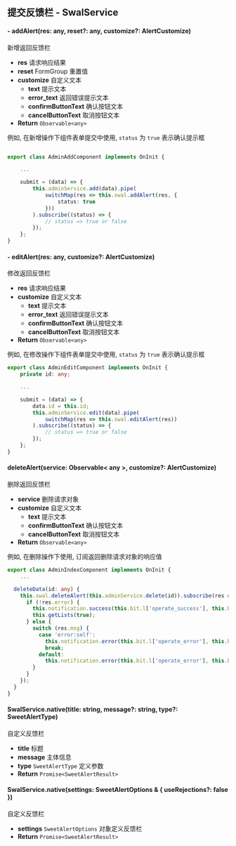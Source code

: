 ## 提交反馈栏 - SwalService

#### - addAlert(res: any, reset?: any, customize?: AlertCustomize)

新增返回反馈栏

- **res** 请求响应结果
- **reset** FormGroup 重置值
- **customize** 自定义文本
    - **text** 提示文本
    - **error_text** 返回错误提示文本
    - **confirmButtonText** 确认按钮文本
    - **cancelButtonText** 取消按钮文本
- **Return** `Observable<any>`

例如, 在新增操作下组件表单提交中使用, `status` 为 `true` 表示确认提示框

```typescript

export class AdminAddComponent implements OnInit {

    ...

    submit = (data) => {
        this.adminService.add(data).pipe(
            switchMap(res => this.swal.addAlert(res, {
                status: true
            }))
        ).subscribe((status) => {
            // status => true or false
        });
    };
}
```

#### - editAlert(res: any, customize?: AlertCustomize)

修改返回反馈栏

- **res** 请求响应结果
- **customize** 自定义文本
    - **text** 提示文本
    - **error_text** 返回错误提示文本
    - **confirmButtonText** 确认按钮文本
    - **cancelButtonText** 取消按钮文本
- **Return** `Observable<any>`

例如, 在修改操作下组件表单提交中使用, `status` 为 `true` 表示确认提示框

```typescript
export class AdminEditComponent implements OnInit {
    private id: any;

    ...

    submit = (data) => {
        data.id = this.id;
        this.adminService.edit(data).pipe(
            switchMap(res => this.swal.editAlert(res))
        ).subscribe((status) => {
            // status => true or false
        });
    };
}
```

#### deleteAlert(service: Observable< any >, customize?: AlertCustomize)

删除返回反馈栏

- **service** 删除请求对象
- **customize** 自定义文本
    - **text** 提示文本
    - **confirmButtonText** 确认按钮文本
    - **cancelButtonText** 取消按钮文本
- **Return** `Observable<any>`

例如, 在删除操作下使用, 订阅返回删除请求对象的响应值

```typescript
export class AdminIndexComponent implements OnInit {
    ...

  deleteData(id: any) {
    this.swal.deleteAlert(this.adminService.delete(id)).subscribe(res => {
      if (!res.error) {
        this.notification.success(this.bit.l['operate_success'], this.bit.l['delete_success']);
        this.getLists(true);
      } else {
        switch (res.msg) {
          case 'error:self':
            this.notification.error(this.bit.l['operate_error'], this.bit.l['error_delete_self']);
            break;
          default:
            this.notification.error(this.bit.l['operate_error'], this.bit.l['delete_error']);
        }
      }
    });
  }
}
```

#### SwalService.native(title: string, message?: string, type?: SweetAlertType)

自定义反馈栏

- **title** 标题
- **message** 主体信息
- **type** `SweetAlertType` 定义参数
- **Return** `Promise<SweetAlertResult>`

#### SwalService.native(settings: SweetAlertOptions & { useRejections?: false })

自定义反馈栏

- **settings** `SweetAlertOptions` 对象定义反馈栏
- **Return** `Promise<SweetAlertResult>`
